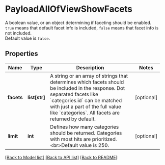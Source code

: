 # PayloadAllOfViewShowFacets

A boolean value, or an object determining if faceting should be enabled. `true` means that default facet info is included, `false` means that facet info is not included. <br>Default value is `false`. 
## Properties
Name | Type | Description | Notes
------------ | ------------- | ------------- | -------------
**facets** | **list[str]** | A string or an array of strings that determines which facets should be included in the response. Dot separated facets like &#x60;categories.id&#x60; can be matched with just a part of the full value like &#x60;categories&#x60;. All facets are returned by default.  | [optional] 
**limit** | **int** | Defines how many categories should be returned. Categories with most hits are prioritized. &lt;br&gt;Default value is 250.  | [optional] 

[[Back to Model list]](../README.md#documentation-for-models) [[Back to API list]](../README.md#documentation-for-api-endpoints) [[Back to README]](../README.md)


